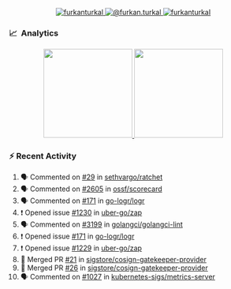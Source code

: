 <p align="center">
  <a href="https://linkedin.com/in/furkanturkal" target="blank">
    <img src="https://img.shields.io/badge/linkedin-%230077B5.svg?&style=for-the-badge&logo=linkedin&logoColor=white" alt="furkanturkal" />
  </a>
  <a href="https://medium.com/@furkan.turkal" target="blank">
    <img src="https://img.shields.io/badge/medium-%2312100E.svg?&style=for-the-badge&logo=medium&logoColor=white" alt="@furkan.turkal" />
  </a>
  <a href="https://twitter.com/furkanturkaI" target="blank">
    <img src="https://img.shields.io/badge/Twitter-1DA1F2?style=for-the-badge&logo=twitter&logoColor=white" alt="furkanturkaI" />
  </a>
</p>

### 📈 &nbsp;Analytics

<p align="center">
  <a href="https://coderstats.net/github/#Dentrax">
    <img height="180em" src="https://github-readme-stats-eight-theta.vercel.app/api?username=Dentrax&show_icons=true&theme=algolia&include_all_commits=true&count_private=true&line_height=26"/>
    <img height="180em" src="https://github-readme-stats-eight-theta.vercel.app/api/top-langs/?username=Dentrax&layout=compact&langs_count=8&theme=algolia&line_height=26"/>
  </a>
</p>

### :zap: Recent Activity

<!--START_SECTION:activity-->
1. 🗣 Commented on [#29](https://github.com/sethvargo/ratchet/issues/29) in [sethvargo/ratchet](https://github.com/sethvargo/ratchet)
2. 🗣 Commented on [#2605](https://github.com/ossf/scorecard/issues/2605) in [ossf/scorecard](https://github.com/ossf/scorecard)
3. 🗣 Commented on [#171](https://github.com/go-logr/logr/issues/171) in [go-logr/logr](https://github.com/go-logr/logr)
4. ❗️ Opened issue [#1230](https://github.com/uber-go/zap/issues/1230) in [uber-go/zap](https://github.com/uber-go/zap)
5. 🗣 Commented on [#3199](https://github.com/golangci/golangci-lint/issues/3199) in [golangci/golangci-lint](https://github.com/golangci/golangci-lint)
6. ❗️ Opened issue [#171](https://github.com/go-logr/logr/issues/171) in [go-logr/logr](https://github.com/go-logr/logr)
7. ❗️ Opened issue [#1229](https://github.com/uber-go/zap/issues/1229) in [uber-go/zap](https://github.com/uber-go/zap)
8. 🎉 Merged PR [#21](https://github.com/sigstore/cosign-gatekeeper-provider/pull/21) in [sigstore/cosign-gatekeeper-provider](https://github.com/sigstore/cosign-gatekeeper-provider)
9. 🎉 Merged PR [#26](https://github.com/sigstore/cosign-gatekeeper-provider/pull/26) in [sigstore/cosign-gatekeeper-provider](https://github.com/sigstore/cosign-gatekeeper-provider)
10. 🗣 Commented on [#1027](https://github.com/kubernetes-sigs/metrics-server/issues/1027) in [kubernetes-sigs/metrics-server](https://github.com/kubernetes-sigs/metrics-server)
<!--END_SECTION:activity-->
